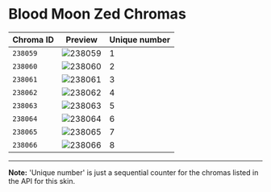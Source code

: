 # Blood Moon Zed Chromas

| Chroma ID | Preview | Unique number |
|---|---|---|
| `238059` | ![238059](https://raw.communitydragon.org/latest/plugins/rcp-be-lol-game-data/global/default/v1/champion-chroma-images/238/238059.png) | 1 |
| `238060` | ![238060](https://raw.communitydragon.org/latest/plugins/rcp-be-lol-game-data/global/default/v1/champion-chroma-images/238/238060.png) | 2 |
| `238061` | ![238061](https://raw.communitydragon.org/latest/plugins/rcp-be-lol-game-data/global/default/v1/champion-chroma-images/238/238061.png) | 3 |
| `238062` | ![238062](https://raw.communitydragon.org/latest/plugins/rcp-be-lol-game-data/global/default/v1/champion-chroma-images/238/238062.png) | 4 |
| `238063` | ![238063](https://raw.communitydragon.org/latest/plugins/rcp-be-lol-game-data/global/default/v1/champion-chroma-images/238/238063.png) | 5 |
| `238064` | ![238064](https://raw.communitydragon.org/latest/plugins/rcp-be-lol-game-data/global/default/v1/champion-chroma-images/238/238064.png) | 6 |
| `238065` | ![238065](https://raw.communitydragon.org/latest/plugins/rcp-be-lol-game-data/global/default/v1/champion-chroma-images/238/238065.png) | 7 |
| `238066` | ![238066](https://raw.communitydragon.org/latest/plugins/rcp-be-lol-game-data/global/default/v1/champion-chroma-images/238/238066.png) | 8 |

---

**Note:** 'Unique number' is just a sequential counter for the chromas listed in the API for this skin.